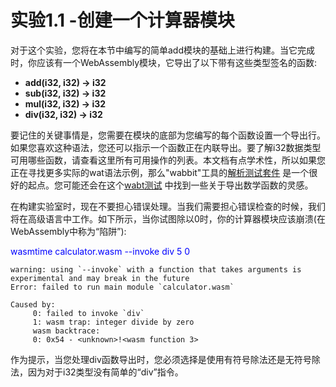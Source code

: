 # 实验1.1 -创建一个计算器模块

对于这个实验，您将在本节中编写的简单add模块的基础上进行构建。当它完成时，你应该有一个WebAssembly模块，它导出了以下带有这些类型签名的函数:
- **add(i32, i32) -> i32** 
- **sub(i32, i32) -> i32**
- **mul(i32, i32) -> i32** 
- **div(i32, i32) -> i32**

要记住的关键事情是，您需要在模块的底部为您编写的每个函数设置一个导出行。如果您喜欢这种语法，您还可以指示一个函数正在内联导出。要了解i32数据类型可用哪些函数，请查看这里所有可用操作的列表。本文档有点学术性，所以如果您正在寻找更多实际的wat语法示例，那么"wabbit"工具的[解析测试套件](https://github.com/WebAssembly/wabt/tree/master/test/parse) 是一个很好的起点。您可能还会在这个[wabt测试](https://github.com/WebAssembly/wabt/blob/c9d29f0a26bf2915288d8653258aa4fc89cc8d0f/test/interp/binary.txt) 中找到一些关于导出数学函数的灵感。

在构建实验室时，现在不要担心错误处理。当我们需要担心错误检查的时候，我们将在高级语言中工作。如下所示，当你试图除以0时，你的计算器模块应该崩溃(在WebAssembly中称为“陷阱”):

<font color=Blue>wasmtime calculator.wasm --invoke div 5 0</font>

```text
warning: using `--invoke` with a function that takes arguments is experimental and may break in the future
Error: failed to run main module `calculator.wasm`

Caused by:
     0: failed to invoke `div`
     1: wasm trap: integer divide by zero
     wasm backtrace:
     0: 0x54 - <unknown>!<wasm function 3>
```

作为提示，当您处理div函数导出时，您必须选择是使用有符号除法还是无符号除法，因为对于i32类型没有简单的“div”指令。